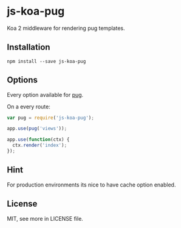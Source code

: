 # js-koa-pug

Koa 2 middleware for rendering pug templates.

## Installation

`npm install --save js-koa-pug`

## Options

Every option available for [pug](pugjs.org/api/reference.html).

On a every route:

```javascript
var pug = require('js-koa-pug');

app.use(pug('views'));

app.use(function(ctx) {
  ctx.render('index');
});
```

## Hint

For production environments its nice to have cache option enabled.

## License

MIT, see more in LICENSE file.
